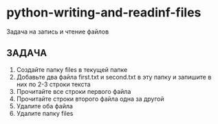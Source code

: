 # python-writing-and-readinf-files
Задача на запись и чтение файлов

## ЗАДАЧА

1. Создайте папку files в текущей папке
2. Добавьте два файла first.txt и second.txt в эту
папку и запишите в них по 2-3 строки текста
3. Прочитайте все строки первого файла
4. Прочитайте строки второго файла одна за
другой
5. Удалите оба файла
6. Удалите папку files

